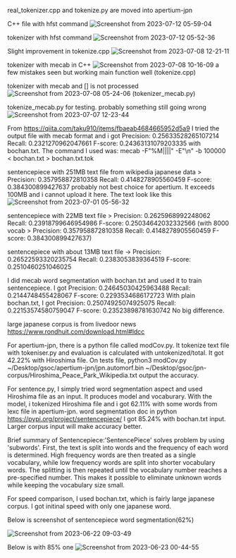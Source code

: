 real_tokenizer.cpp and tokenize.py are moved into apertium-jpn

C++ file with hfst command 
![Screenshot from 2023-07-12 05-59-04](https://github.com/yypy22/gsoc_try/assets/99264752/487ac8ea-ce7b-46e7-9edf-f48a126b5edd)

tokenizer with hfst command 
![Screenshot from 2023-07-12 05-52-36](https://github.com/yypy22/gsoc_try/assets/99264752/77667f6b-8504-4640-be5b-854fda4bc039)

Slight improvement in tokenize.cpp
![Screenshot from 2023-07-08 12-21-11](https://github.com/yypy22/gsoc_try/assets/99264752/9aede42c-1aa7-43eb-945c-f06cb9b8d583)

tokenizer with mecab in C++
![Screenshot from 2023-07-08 10-16-09](https://github.com/yypy22/gsoc_try/assets/99264752/0e5e1fd0-8f73-4d28-8a28-88480a3afc0a)
a few mistakes seen but working main function well
(tokenize.cpp)

tokenizer with mecab and [] is not processed
![Screenshot from 2023-07-08 05-24-06](https://github.com/yypy22/gsoc_try/assets/99264752/91195902-b791-4680-8879-49e5e9258c5a)
(tokenizer_mecab.py)

tokenize_mecab.py for testing.
probably something still going wrong 
![Screenshot from 2023-07-07 12-23-44](https://github.com/yypy22/gsoc_try/assets/99264752/12e02cba-b68a-4e31-aa56-ec7a609ecf80)



From https://qiita.com/taku910/items/fbaeab4684665952d5a9 
I tried the output file with mecab format and i got Precision: 0.25633528265107214 Recall: 0.2321270962047661 F-score: 0.24363131079203335 with bochan.txt. The command I used was: mecab -F"%M||||" -E"\n" -b 100000 < bochan.txt  > bochan.txt.tok

sentencepiece with 251MB text file from wikipedia japanese data > Precision: 0.357958872810358 Recall: 0.4148278905560459 F-score: 0.384300899427637
probably not best choice for apertium.
It exceeds 100MB and i cannot upload it here. The text look like this
![Screenshot from 2023-07-01 05-56-32](https://github.com/yypy22/gsoc_try/assets/99264752/34032204-a5e4-43d7-ac13-39964f37bdc0)


sentencepiece with 22MB text file > Precision: 0.2625968992248062 Recall: 0.23918799646954986 F-score: 0.25034642032332566 (with 8000 vocab > Precision: 0.357958872810358 Recall: 0.4148278905560459 F-score: 0.384300899427637)

sentencepiece with about 13MB text file -> Precision: 0.26522593320235754 Recall: 0.2383053839364519 F-score: 0.2510460251046025



I did mecab word segmentation with bochan.txt and used it to train sentencepiece. I got Precision: 0.24645030425963488 Recall: 0.2144748455428067 F-score: 0.2293534686172723
With plain bochan.txt, I got Precision: 0.25074925074925075 Recall: 0.22153574580759047 F-score: 0.23523898781630742
No big difference. 


large japanese corpus is from livedoor news https://www.rondhuit.com/download.html#ldcc



For apertium-jpn, there is a python file called modCov.py. It tokenize text file with tokeniser.py and evaluation is calculated with untokenized/total. 
It got 42.22% with Hiroshima file. On tests file, python3 modCov.py ~/Desktop/gsoc/apertium-jpn/jpn.automorf.bin ~/Desktop/gsoc/jpn-corpus/Hiroshima_Peace_Park_Wikipedia.txt output the accuracy.

For sentence.py, I simply tried word segmentation aspect and used Hiroshima file as an input. It produces model and vocaburary. With the model, i tokenized Hiroshima file and i got 62.11% with some words from lexc file in apertium-jpn.
word segmentation doc in python https://pypi.org/project/sentencepiece/
I got 85.24% with bochan.txt input. Larger corpus input will make accuracy better.

Brief summary of Sentencepiece:'SentencePiece' solves problem by using 'subwords'. First, the text is split into words and the frequency of each word is determined. High frequency words are then treated as a single vocabulary, while low frequency words are split into shorter vocabulary words. The splitting is then repeated until the vocabulary number reaches a pre-specified number. This makes it possible to eliminate unknown words while keeping the vocabulary size small.


For speed comparison, I used bochan.txt, which is fairly large japanese corpus. I got initinal speed with only one japanese word. 

Below is screenshot of sentencepiece word segmentation(62%)

![Screenshot from 2023-06-22 09-03-49](https://github.com/yypy22/gsoc_try/assets/99264752/e9615d7a-4eac-4845-abaf-d12327a9a828)

Below is with 85% one
![Screenshot from 2023-06-23 00-44-55](https://github.com/yypy22/gsoc_try/assets/99264752/d5f456b4-c0f7-4001-aca7-6a3d8464b37a)
